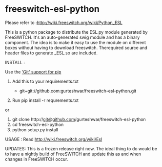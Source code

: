freeswitch-esl-python
=====================

Please refer to :http://wiki.freeswitch.org/wiki/Python_ESL

This is a python package to distribute the ESL.py module generated by FreeSWITCH. It's an auto-generated swig module and has a binary component. The idea is to make it easy to use the module on different boxes without having to download freeswitch. Therequired source and header files to generate _ESL.so are included.

INSTALL :

Use the ['Git' support for pip](http://www.pip-installer.org/en/latest/requirements.html#git)

1. Add this to your requirements.txt
    - git+git://github.com:gurteshwar/freeswitch-esl-python.git 

2. Run pip install -r requrements.txt

or

1. git clone http://git@github.com/gurteshwar/freeswitch-esl-python
2. cd freeswitch-esl-python
3. python setup.py install

USAGE : Read http://wiki.freeswitch.org/wiki/Esl

UPDATES: This is a frozen release right now. The ideal thing to do would be to have a nightly build of FreeSWITCH and update this as and when changes in FreeSWITCH occur.
